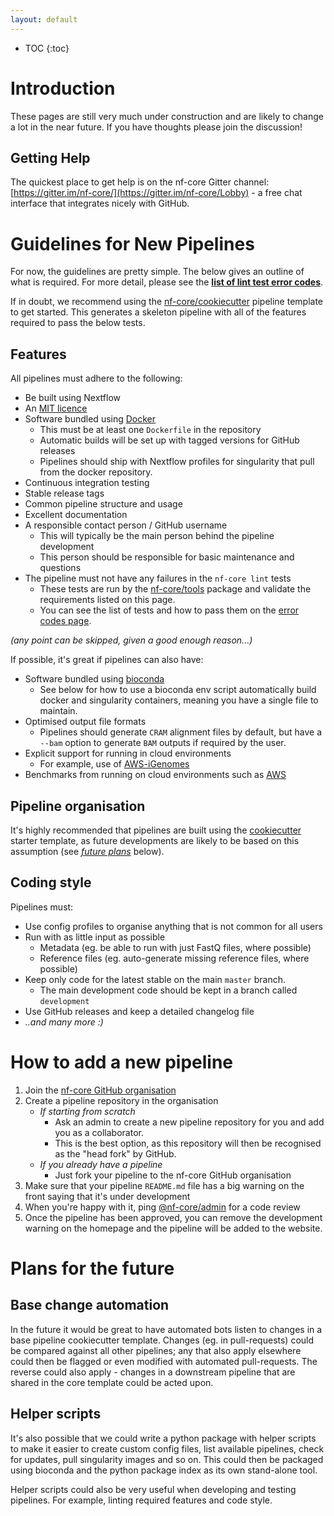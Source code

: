 ```yaml
---
layout: default
---
```


* TOC
{:toc}

# Introduction
These pages are still very much under construction and are likely to change a lot in the near future. If you have thoughts please join the discussion!

## Getting Help
The quickest place to get help is on the nf-core Gitter channel: [https://gitter.im/nf-core/](https://gitter.im/nf-core/Lobby) - a free chat interface that integrates nicely with GitHub.

# Guidelines for New Pipelines
For now, the guidelines are pretty simple. The below gives an outline of what is required.
For more detail, please see the [**list of lint test error codes**](errors).

If in doubt, we recommend using the [nf-core/cookiecutter](https://github.com/nf-core/cookiecutter)
pipeline template to get started. This generates a skeleton pipeline with all of the features
required to pass the below tests.

## Features
All pipelines must adhere to the following:

* Be built using Nextflow
* An [MIT licence](https://choosealicense.com/licenses/mit/)
* Software bundled using [Docker](https://www.docker.com/)
    * This must be at least one `Dockerfile` in the repository
    * Automatic builds will be set up with tagged versions for GitHub releases
    * Pipelines should ship with Nextflow profiles for singularity that pull from the docker repository.
* Continuous integration testing
* Stable release tags
* Common pipeline structure and usage
* Excellent documentation
* A responsible contact person / GitHub username
    * This will typically be the main person behind the pipeline development
    * This person should be responsible for basic maintenance and questions
* The pipeline must not have any failures in the `nf-core lint` tests
    * These tests are run by the [nf-core/tools](https://github.com/nf-core/tools) package and validate the requirements listed on this page.
    * You can see the list of tests and how to pass them on the [error codes page](errors).

_(any point can be skipped, given a good enough reason...)_

If possible, it's great if pipelines can also have:

* Software bundled using [bioconda](https://bioconda.github.io/)
    * See below for how to use a bioconda env script automatically build docker and singularity containers, meaning you have a single file to maintain.
* Optimised output file formats
    * Pipelines should generate `CRAM` alignment files by default, but have a `--bam` option to generate `BAM` outputs if required by the user.
* Explicit support for running in cloud environments
    * For example, use of [AWS-iGenomes](https://ewels.github.io/AWS-iGenomes/)
* Benchmarks from running on cloud environments such as [AWS](https://aws.amazon.com/)

## Pipeline organisation
It's highly recommended that pipelines are built using the [cookiecutter](https://github.com/nf-core/cookiecutter) starter template, as future developments are likely to be based on this assumption (see [_future plans_](#plans-for-the-future) below).

## Coding style

Pipelines must:

* Use config profiles to organise anything that is not common for all users
* Run with as little input as possible
    * Metadata (eg. be able to run with just FastQ files, where possible)
    * Reference files (eg. auto-generate missing reference files, where possible)
* Keep only code for the latest stable on the main `master` branch.
    * The main development code should be kept in a branch called `development`
* Use GitHub releases and keep a detailed changelog file
* _..and many more :)_

# How to add a new pipeline

1. Join the [nf-core GitHub organisation](https://github.com/nf-core/nf-core.github.io/issues/1)
2. Create a pipeline repository in the organisation
    * _If starting from scratch_
        * Ask an admin to create a new pipeline repository for you and add you as a collaborator.
        * This is the best option, as this repository will then be recognised as the "head fork" by GitHub.
    * _If you already have a pipeline_
        * Just fork your pipeline to the nf-core GitHub organisation
3. Make sure that your pipeline `README.md` file has a big warning on the front saying that it's under development
4. When you're happy with it, ping [@nf-core/admin](https://github.com/orgs/nf-core/teams/admin) for a code review
5. Once the pipeline has been approved, you can remove the development warning on the homepage and the pipeline will be added to the website.

# Plans for the future
## Base change automation
In the future it would be great to have automated bots listen to changes in a base pipeline cookiecutter template. Changes (eg. in pull-requests) could be compared against all other pipelines; any that also apply elsewhere could then be flagged or even modified with automated pull-requests. The reverse could also apply - changes in a downstream pipeline that are shared in the core template could be acted upon.

## Helper scripts
It's also possible that we could write a python package with helper scripts to make it easier to create custom config files, list available pipelines, check for updates, pull singularity images and so on. This could then be packaged using bioconda and the python package index as its own stand-alone tool.

Helper scripts could also be very useful when developing and testing pipelines. For example, linting required features and code style.
